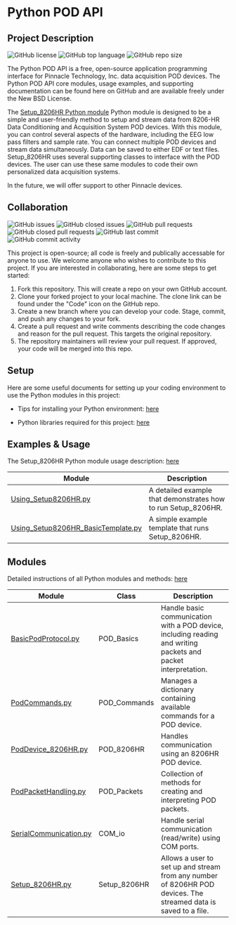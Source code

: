 # Python POD API

## Project Description 

![GitHub license](https://img.shields.io/github/license/Pinnacle-Technology-Inc/Python-POD-API)
![GitHub top language](https://img.shields.io/github/languages/top/Pinnacle-Technology-Inc/Python-POD-API)
![GitHub repo size](https://img.shields.io/github/repo-size/Pinnacle-Technology-Inc/Python-POD-API)

The Python POD API is a free, open-source application programming interface for Pinnacle Technology, Inc. data acquisition POD devices. The Python POD API core modules, usage examples, and supporting documentation can be found here on GitHub and are available freely under the New BSD License. 

The [Setup_8206HR Python module](https://github.com/Pinnacle-Technology-Inc/Python-POD-API/blob/integration/Code/Modules/Setup_8206HR.py) Python module is designed to be a simple and user-friendly method to setup and stream data from 8206-HR Data Conditioning and Acquisition System POD devices. With this module, you can control several aspects of the hardware, including the EEG low pass filters and sample rate. You can connect multiple POD devices and stream data simultaneously. Data can be saved to either EDF or text files. Setup_8206HR uses several supporting classes to interface with the POD devices. The user can use these same modules to code their own personalized data acquisition systems. 

In the future, we will offer support to other Pinnacle devices. 

## Collaboration 

![GitHub issues](https://img.shields.io/github/issues-raw/Pinnacle-Technology-Inc/Python-POD-API)
![GitHub closed issues](https://img.shields.io/github/issues-closed-raw/Pinnacle-Technology-Inc/Python-POD-API)
![GitHub pull requests](https://img.shields.io/github/issues-pr-raw/Pinnacle-Technology-Inc/Python-POD-API)
![GitHub closed pull requests](https://img.shields.io/github/issues-pr-closed-raw/Pinnacle-Technology-Inc/Python-POD-API)
![GitHub last commit](https://img.shields.io/github/last-commit/Pinnacle-Technology-Inc/Python-POD-API)
![GitHub commit activity](https://img.shields.io/github/commit-activity/m/Pinnacle-Technology-Inc/Python-POD-API)

This project is open-source; all code is freely and publically accessable for anyone to use. We welcome anyone who wishes to contribute to this project. If you are interested in collaborating, here are some steps to get started: 

1. Fork this repository. This will create a repo on your own GitHub account.
2. Clone your forked project to your local machine. The clone link can be found under the "Code" icon on the GitHub repo.
3. Create a new branch where you can develop your code. Stage, commit, and push any changes to your fork.
4. Create a pull request and write comments describing the code changes and reason for the pull request. This targets the original repository.
5. The repository maintainers will review your pull request. If approved, your code will be merged into this repo. 

## Setup

Here are some useful documents for setting up your coding environment to use the Python modules in this project:

* Tips for installing your Python environment: [here](https://github.com/Pinnacle-Technology-Inc/Python-POD-API/blob/integration/Documents/PythonEnviornmentTips.txt)

* Python libraries required for this project: [here](https://github.com/Pinnacle-Technology-Inc/Python-POD-API/blob/integration/Documents/PyEnvRequirements.txt)

## Examples & Usage 

The Setup_8206HR Python module usage description: [here](https://github.com/Pinnacle-Technology-Inc/Python-POD-API/blob/integration/Documents/Setup_8206HR%20Usage.pdf)

| Module                             | Description                                                   |
|------------------------------------|---------------------------------------------------------------|
| [Using_Setup8206HR.py](https://github.com/Pinnacle-Technology-Inc/Python-POD-API/blob/integration/Code/Examples/Using_Setup8206HR.py)               | A detailed example that demonstrates how to run Setup_8206HR. |
| [Using_Setup8206HR_BasicTemplate.py](https://github.com/Pinnacle-Technology-Inc/Python-POD-API/blob/integration/Code/Examples/Using_Setup8206HR_BasicTemplate.py) | A simple example template that runs Setup_8206HR.             |


## Modules 

Detailed instructions of all Python modules and methods: [here](https://github.com/Pinnacle-Technology-Inc/Python-POD-API/blob/integration/Documents/Python-POD-API_Documentation.pdf)

| Module                 | Class        | Description                                                                                                     |
|------------------------|--------------|-----------------------------------------------------------------------------------------------------------------|
| [BasicPodProtocol.py](https://github.com/Pinnacle-Technology-Inc/Python-POD-API/blob/integration/Code/Modules/BasicPodProtocol.py)    | POD_Basics   | Handle basic communication with a POD device, including reading and writing packets and packet interpretation.  |
| [PodCommands.py](https://github.com/Pinnacle-Technology-Inc/Python-POD-API/blob/integration/Code/Modules/PodCommands.py)         | POD_Commands | Manages a dictionary containing available commands for a POD device.                                            |
| [PodDevice_8206HR.py](https://github.com/Pinnacle-Technology-Inc/Python-POD-API/blob/integration/Code/Modules/PodDevice_8206HR.py)    | POD_8206HR   | Handles communication using an 8206HR POD device.                                                               |
| [PodPacketHandling.py](https://github.com/Pinnacle-Technology-Inc/Python-POD-API/blob/integration/Code/Modules/PodPacketHandling.py)   | POD_Packets  | Collection of methods for creating and interpreting POD packets.                                                |
| [SerialCommunication.py](https://github.com/Pinnacle-Technology-Inc/Python-POD-API/blob/integration/Code/Modules/SerialCommunication.py) | COM_io       | Handle serial communication (read/write) using COM ports.                                                       |
| [Setup_8206HR.py](https://github.com/Pinnacle-Technology-Inc/Python-POD-API/blob/integration/Code/Modules/Setup_8206HR.py)        | Setup_8206HR | Allows a user to set up and stream from any number of 8206HR POD devices. The streamed data is saved to a file. |

